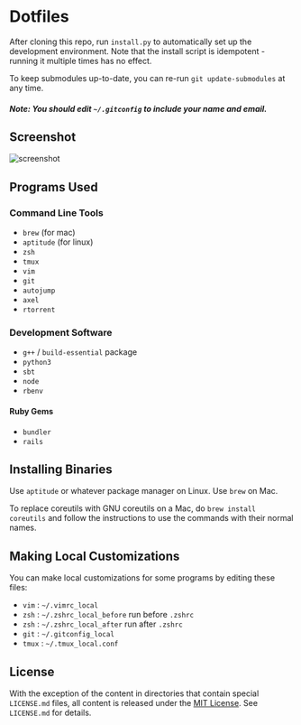 Dotfiles
========

After cloning this repo, run `install.py` to automatically set up the
development environment. Note that the install script is idempotent - running
it multiple times has no effect.

To keep submodules up-to-date, you can re-run `git update-submodules` at any
time.

##### Note: You should edit `~/.gitconfig` to include your name and email.

Screenshot
----------

![screenshot][2]

Programs Used
-------------

### Command Line Tools

* `brew` (for mac)
* `aptitude` (for linux)
* `zsh`
* `tmux`
* `vim`
* `git`
* `autojump`
* `axel`
* `rtorrent`

### Development Software

* `g++` / `build-essential` package
* `python3`
* `sbt`
* `node`
* `rbenv`

#### Ruby Gems

* `bundler`
* `rails`

Installing Binaries
-------------------

Use `aptitude` or whatever package manager on Linux. Use `brew` on Mac.

To replace coreutils with GNU coreutils on a Mac, do `brew install coreutils`
and follow the instructions to use the commands with their normal names.

Making Local Customizations
---------------------------

You can make local customizations for some programs by editing these files:

* `vim` : `~/.vimrc_local`
* `zsh` : `~/.zshrc_local_before` run before `.zshrc`
* `zsh` : `~/.zshrc_local_after` run after `.zshrc`
* `git` : `~/.gitconfig_local`
* `tmux` : `~/.tmux_local.conf`

License
-------

With the exception of the content in directories that contain special
`LICENSE.md` files, all content is released under the [MIT License][1]. See
`LICENSE.md` for details.

[1]: http://anish.mit-license.org/
[2]: https://github.com/anishathalye/dotfiles/raw/master/misc/screenshots/2013-09-28.png
